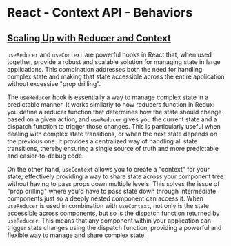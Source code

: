 # React - Context API - Behaviors

## [Scaling Up with Reducer and Context](https://react.dev/learn/scaling-up-with-reducer-and-context)

`useReducer` and `useContext` are powerful hooks in React that, when used together, provide a robust and scalable solution for managing state in large applications. This combination addresses both the need for handling complex state and making that state accessible across the entire application without excessive "prop drilling".

The `useReducer` hook is essentially a way to manage complex state in a predictable manner. It works similarly to how reducers function in Redux: you define a reducer function that determines how the state should change based on a given action, and `useReducer` gives you the current state and a dispatch function to trigger those changes. This is particularly useful when dealing with complex state transitions, or when the next state depends on the previous one. It provides a centralized way of handling all state transitions, thereby ensuring a single source of truth and more predictable and easier-to-debug code.

On the other hand, `useContext` allows you to create a "context" for your state, effectively providing a way to share state across your component tree without having to pass props down multiple levels. This solves the issue of "prop drilling" where you'd have to pass state down through intermediate components just so a deeply nested component can access it. When `useReducer` is used in combination with `useContext`, not only is the state accessible across components, but so is the dispatch function returned by `useReducer`. This means that any component within your application can trigger state changes using the dispatch function, providing a powerful and flexible way to manage and share complex state. 

